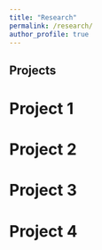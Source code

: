 ```yaml
---
title: "Research"
permalink: /research/
author_profile: true
---
```

Projects
---
# Project 1

# Project 2

# Project 3

# Project 4


